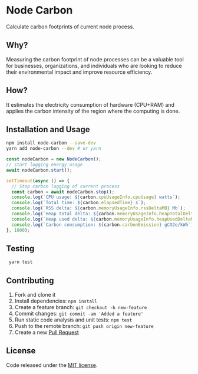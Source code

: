 # Node Carbon

Calculate carbon footprints of current node process.

## Why?

Measuring the carbon footprint of node processes can be a valuable tool for businesses, organizations, and individuals who are looking to reduce their environmental impact and improve resource efficiency.

## How?

It estimates the electricity consumption of hardware (CPU+RAM) and applies the carbon intensity of the region where the computing is done.

## Installation and Usage

```bash
npm install node-carbon --save-dev
yarn add node-carbon --dev # or yarn
```

```js
const nodeCarbon = new NodeCarbon();
// start logging energy usage
await nodeCarbon.start();

setTimeout(async () => {
  // Stop carbon logging of current process
  const carbon = await nodeCarbon.stop();
  console.log(`CPU usage: ${carbon.cpuUsageInfo.cpuUsage} watts`);
  console.log(`Total time: ${carbon.elapsedTime} s`);
  console.log(`RSS delta: ${carbon.memoryUsageInfo.rssDeltaMB} Mb`);
  console.log(`Heap total delta: ${carbon.memoryUsageInfo.heapTotalDeltaMB} Mb`);
  console.log(`Heap used delta: ${carbon.memoryUsageInfo.heapUsedDeltaMB} Mb`);
  console.log(`Carbon consumption: ${carbon.carbonEmission} gCO2e/kWh`);
}, 1000);
```

## Testing

```bash
 yarn test
```

## Contributing

1. Fork and clone it
1. Install dependencies: `npm install`
1. Create a feature branch: `git checkout -b new-feature`
1. Commit changes: `git commit -am 'Added a feature'`
1. Run static code analysis and unit tests: `npm test`
1. Push to the remote branch: `git push origin new-feature`
1. Create a new [Pull Request](https://github.com/sumn2u/node-carbon/pull/new/main)

## License

Code released under the [MIT license](./LICENSE).
